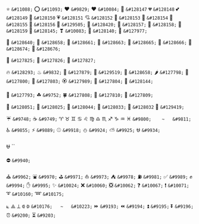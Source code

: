 ⭐	`&#11088;`
⭕	`&#11093;`
♥	`&#9829;`
❤	`&#10084;`
💓	`&#128147`
💔	`&#128148`
💕	`&#128149`
💖	`&#128150`
💗	`&#128151`
💘	`&#128152`
💙	`&#128153`
💚	`&#128154`
💛	`&#128155`
💜	`&#128156`
🧡	`&#129505;`
🖤	`&#128420;`
💝	`&#128157;`
💞	`&#128158;`
💟	`&#128159`
💑	`&#128145;`
❣	`&#10083;`
💌	`&#128140;`
🏩	`&#127977;`

🚀	`&#128640;`
🚒	`&#128658;`
🚕	`&#128661;`
🚗	`&#128663;`
🚙	`&#128665;`
🚚	`&#128666;`
🚢	`&#128674;`
🚤	`&#128676;`

🍑	`&#127825;`
🍒	`&#127826;`
🍓	`&#127827;`

🔥	`&#128293;`	♨	`&#9832;`	🎇	`&#127879;`		🧯	`&#129519;`		🚒	`&#128658;`	🌶	`&#127798;`
🌸	`&#127800;`	🌼	`&#127803;`	🏵	`&#127989;`	🌼	`&#127804;`	💐	`&#128144;`

🌱	`&#127793;`	☘	`&#9752;`	🍀	`&#127808;`	🍂	`&#127810;`	🍁	`&#127809;`

🐳	`&#128051;`	🐙	`&#128025;`	🐬	`&#128044;`	🐡	`&#128033;`	🐠	`&#128032`
🦋	`&#129419;`

☔	`&#9748;`
☕	`&#9749;`
♈	♉	♊	♋	♌	♍	♎	♏	♐	♑	♒	♓	`&#9800;	~	&#9811;`
♿	`&#9855;`
⚡	`&#9889;`
⚾	`&#9918;`
⛄	`&#9924;`
⛅	`&#9925;`
⛎	`&#9934;`

⛎	``

⛔	`&#9940;`


⛪	`&#9962;`
⛲	`&#9970;`
⛳	`&#9971;`
⛵	`&#9973;`
⛺	`&#9978;`
⛽	`&#9981;`
✅	`&#9989;`
✊	`&#9994;`
✋	`&#9995;`
✨	`&#10024;`
❌	`&#10060;`
❎	`&#10062;`
❓	`&#10067;`
❗	`&#10071;`
➰	`&#10160;`
➿	`&#10175;`

⟀ ⟁ ⟂	⟃	⟄	`&#10176;	~	&#10223;`
⏩	`&#9193;`
⏪	`&#9194;` 
⏫	`&#9195;` 
⏬	`&#9196;`
⏰	`&#9200;`
⏳	`&#9203;`

